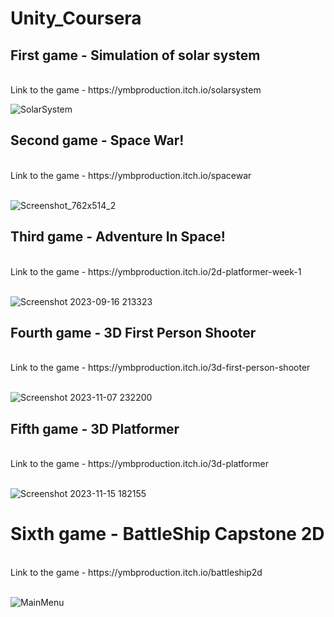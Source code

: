 # Unity_Coursera

## First game - Simulation of solar system
<br>
Link to the game - https://ymbproduction.itch.io/solarsystem
<br>

![SolarSystem](https://github.com/yuvalBerghaus/Unity_Coursera/assets/65304080/e6ca81a3-87a1-4f71-858a-6c92e8b0fcd7)

## Second game - Space War!
<br>
Link to the game - https://ymbproduction.itch.io/spacewar
<br>
<br>

![Screenshot_762x514_2](https://github.com/yuvalBerghaus/Unity_Coursera/assets/65304080/04b8e993-8277-4962-b8e1-4429ce5a2c57)

## Third game - Adventure In Space!
<br>
Link to the game - https://ymbproduction.itch.io/2d-platformer-week-1
<br>
<br>

![Screenshot 2023-09-16 213323](https://github.com/yuvalBerghaus/Unity_Coursera/assets/65304080/4db13aa1-9e38-47cc-b9db-6e33cb718e97)

## Fourth game - 3D First Person Shooter
<br>
Link to the game - https://ymbproduction.itch.io/3d-first-person-shooter
<br>
<br>

![Screenshot 2023-11-07 232200](https://github.com/yuvalBerghaus/Unity_Coursera/assets/65304080/461d0966-0fd3-4e5d-be1a-add31f615d4b)

## Fifth game - 3D Platformer
<br>
Link to the game - https://ymbproduction.itch.io/3d-platformer
<br>
<br>

![Screenshot 2023-11-15 182155](https://github.com/yuvalBerghaus/Unity_Coursera/assets/65304080/62342c8f-eb68-47c9-b518-c63b288970a8)

# Sixth game - BattleShip Capstone 2D
<br>
Link to the game - https://ymbproduction.itch.io/battleship2d
<br>
<br>

![MainMenu](https://github.com/yuvalBerghaus/Unity_Coursera/assets/65304080/04910ae9-08fd-4abb-aeb9-e7ae1b45fee1)

